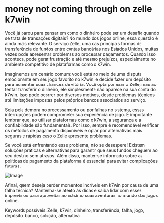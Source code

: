 # money not coming through on zelle k7win

Você já parou para pensar em como o dinheiro pode ser um desafio quando se trata de transações digitais? No mundo dos jogos online, essa questão é ainda mais relevante. O serviço Zelle, uma das principais formas de transferência de fundos entre contas bancárias nos Estados Unidos, muitas vezes pode apresentar problemas ao processar pagamentos. Quando isso acontece, pode gerar frustração e até mesmo prejuízos, especialmente no ambiente competitivo de plataformas como o k7win.

Imaginemos um cenário comum: você está no meio de uma disputa emocionante em seu jogo favorito no k7win, e decide fazer um depósito para aumentar suas chances de vitória. Você opta por usar o Zelle, mas ao tentar transferir o dinheiro, ele simplesmente não aparece na sua conta do k7win. Isso pode ocorrer por diversos motivos, desde problemas técnicos até limitações impostas pelos próprios bancos associados ao serviço.

Seja pela demora no processamento ou por falhas no sistema, essas interrupções podem comprometer sua experiência de jogo. É importante lembrar que, ao utilizar plataformas como o k7win, a segurança e a confiabilidade são fundamentais. Por isso, sempre é recomendável verificar os métodos de pagamento disponíveis e optar por alternativas mais seguras e rápidas caso o Zelle apresente problemas.

Se você está enfrentando esse problema, não se desespere! Existem soluções práticas e alternativas para garantir que seus fundos cheguem ao seu destino sem atrasos. Além disso, manter-se informado sobre as políticas de pagamento da plataforma é essencial para evitar complicações futuras.

![Image](https://github.com/user-attachments/assets/b9de9dee-b60e-46a0-9e49-3c6ca594ed6f)

Afinal, quem deseja perder momentos incríveis em k7win por causa de uma falha técnica? Mantenha-se atento às dicas e saiba lidar com esses imprevistos para aproveitar ao máximo suas aventuras no mundo dos jogos online.

Keywords possíveis: Zelle, k7win, dinheiro, transferência, falha, jogo, depósito, banco, solução, alternativa
